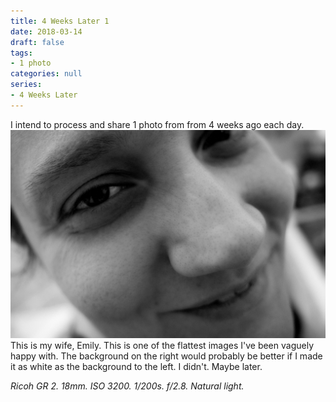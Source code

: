 ```yaml
---
title: 4 Weeks Later 1
date: 2018-03-14
draft: false
tags:
- 1 photo
categories: null
series: 
- 4 Weeks Later
---
```

I intend to process and share 1 photo from from 4 weeks ago each day.
![4 Weeks 1](4weeks1.jpg)
This is my wife, Emily. This is one of the flattest images I've been vaguely happy with. The background on the right would probably be better if I made it as white as the background to the left. I didn't. Maybe later.

*Ricoh GR 2. 18mm. ISO 3200. 1/200s. f/2.8. Natural light.*

